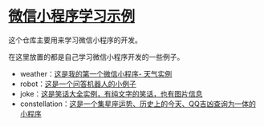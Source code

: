 # [微信小程序学习示例](http://www.zslin.com/web/article/detail/67)

这个仓库主要用来学习微信小程序的开发。

在这里放置的都是自己学习微信小程序开发的一些例子。

+ weather：[这是我的第一个微信小程序- 天气实例](http://www.zslin.com/web/article/detail/68)
+ robot：[这是一个问答机器人的小例子](http://www.zslin.com/web/article/detail/69)
+ joke：[这是笑话大全实例，有纯文字的笑话，也有图片信息](http://www.zslin.com/web/article/detail/70)
+ constellation：[这是一个集星座运势、历史上的今天、QQ吉凶查询为一体的小程序](http://www.zslin.com/web/article/detail/71)
